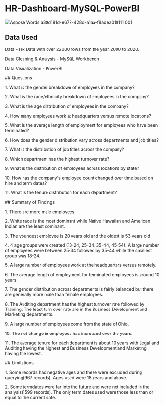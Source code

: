 ﻿
# HR-Dashboard-MySQL-PowerBI

![Aspose Words a39d181d-e672-428d-a1aa-f8adea018111 001](https://github.com/Nithin9910/HR-Dashboard/assets/108409734/263082bd-a3e0-48b3-9c9a-7959beeba2c1)



## Data Used

Data - HR Data with over 22000 rows from the year 2000 to 2020.

Data Cleaning & Analysis - MySQL Workbench

Data Visualization - PowerBI

\## Questions

1\. What is the gender breakdown of employees in the company?

2\. What is the race/ethnicity breakdown of employees in the company?

3\. What is the age distribution of employees in the company?

4\. How many employees work at headquarters versus remote locations?

5\. What is the average length of employment for employees who have been terminated?

6\. How does the gender distribution vary across departments and job titles?

7\. What is the distribution of job titles across the company?

8\. Which department has the highest turnover rate?

9\. What is the distribution of employees across locations by state?

10\. How has the company's employee count changed over time based on hire and term dates?

11\. What is the tenure distribution for each department?

\## Summary of Findings

1\. There are more male employees

2\. White race is the most dominant while Native Hawaiian and American Indian are the least dominant.

3\. The youngest employee is 20 years old and the oldest is 53 years old

4\. 4 age groups were created (18-24, 25-34, 35-44, 45-54). A large number of employees were between 25-34 followed by 35-44 while the smallest group was 18-24.

5\. A large number of employees work at the headquarters versus remotely.

6\. The average length of employment for terminated employees is around 10 years.

7\. The gender distribution across departments is fairly balanced but there are generally more male than female employees.

8\. The Auditing department has the highest turnover rate followed by Training. The least turn over rate are in the Business Development and Marketing departments.

9\. A large number of employees come from the state of Ohio.

10\. The net change in employees has increased over the years.

11\. The average tenure for each department is about 10 years with Legal and Auditing having the highest and Business Development and Marketing having the lowest.

\## Limitations

1\. Some records had negative ages and these were excluded during querying(967 records). Ages used were 18 years and above.

2\. Some termdates were far into the future and were not included in the analysis(1599 records). The only term dates used were those less than or equal to the current date.
